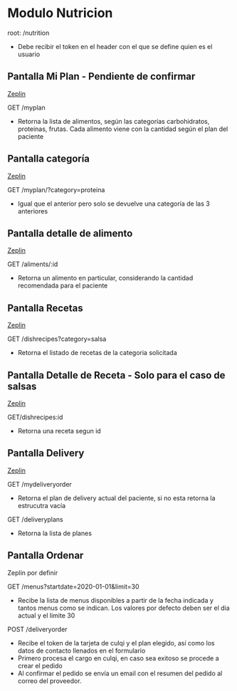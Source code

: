 # Modulo Nutricion

 root: /nutrition
 
  - Debe recibir el token en el header con el que se define quien es el usuario

## Pantalla Mi Plan - **Pendiente de confirmar**
[Zeplin](https://zpl.io/aX8yL0g)

GET /myplan 
  - Retorna la lista de alimentos, según las categorías carbohidratos, proteinas, frutas. Cada alimento viene con la cantidad según el plan del paciente

## Pantalla categoría
[Zeplin](https://zpl.io/29RdqEp)

GET /myplan/?category=proteina
  - Igual que el anterior pero solo se devuelve una categoría de las 3 anteriores

## Pantalla detalle de alimento
[Zeplin](https://zpl.io/amNRDk3)

GET /aliments/:id
  - Retorna un alimento en particular, considerando la cantidad recomendada para el paciente

## Pantalla Recetas
[Zeplin](https://zpl.io/aR8wMOp)

GET /dishrecipes?category=salsa
  - Retorna el listado de recetas de la categoria solicitada

## Pantalla Detalle de Receta - **Solo para el caso de salsas**
[Zeplin](https://zpl.io/awedLjg)

GET/dishrecipes:id
  - Retorna una receta segun id

## Pantalla Delivery
[Zeplin](https://zpl.io/b6EwOqK)

GET /mydeliveryorder
  - Retorna el plan de delivery actual del paciente, si no esta retorna la estrucutra vacía

GET /deliveryplans
  - Retorna la lista de planes

## Pantalla Ordenar
Zeplin por definir

GET /menus?startdate=2020-01-01&limit=30

  - Recibe la lista de menus disponibles a partir de la fecha indicada y tantos menus como se indican. Los valores por defecto deben ser el dia actual y el limite 30

POST /deliveryorder

  - Recibe el token de la tarjeta de culqi y el plan elegido, así como los datos 
    de contacto llenados en el formulario 
  - Primero procesa el cargo en culqi, en caso sea exitoso se procede a crear el pedido
  - Al confirmar el pedido se envía un email con el resumen del pedido al correo del proveedor. 
